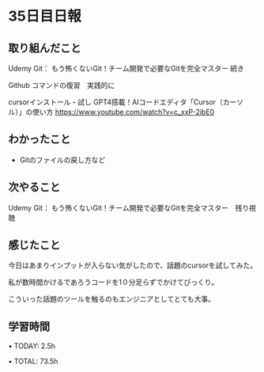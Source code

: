 # 35日目日報

## 取り組んだこと
Udemy Git： もう怖くないGit！チーム開発で必要なGitを完全マスター 続き

Github コマンドの復習　実践的に

cursorインストール・試し
GPT4搭載！AIコードエディタ「Cursor（カーソル）」の使い方
https://www.youtube.com/watch?v=c_xxP-2ibE0

## わかったこと
- Gitのファイルの戻し方など

## 次やること
Udemy Git： もう怖くないGit！チーム開発で必要なGitを完全マスター　残り視聴

## 感じたこと
今日はあまりインプットが入らない気がしたので、話題のcursorを試してみた。

私が数時間かけるであろうコードを1０分足らずでかけてびっくり。

こういった話題のツールを触るのもエンジニアとしてとても大事。

## 学習時間
• TODAY: 2.5h

• TOTAL: 73.5h
